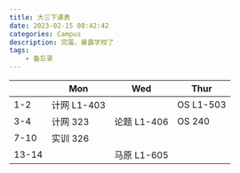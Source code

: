 ```yaml
---
title: 大三下课表
date: 2023-02-15 08:42:42
categories: Campus
description: 完蛋，暴露学校了
tags:
    - 备忘录
---
```


|   |Mon|Wed|Thur| 
|---|---|---|---|
|1-2|计⽹ L1-403 ||OS L1-503|
|3-4|计网 323|论题 L1-406 |OS 240|
|7-10|实训 326|||
|13-14||马原 L1-605||


